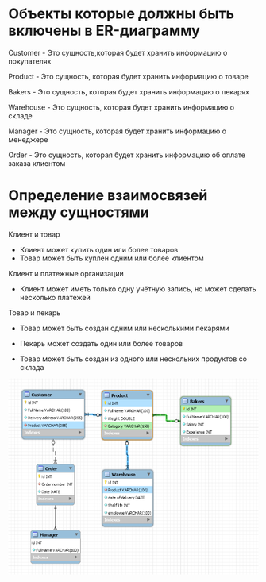# Объекты которые должны быть включены в ER-диаграмму

Customer - Это сущность,которая будет хранить информацию о покупателях

Product - Это сущность, которая будет хранить информацию о товаре

Bakers - Это сущность, которая будет хранить информацию о пекарях

Warehouse - Это сущность, которая будет хранить информацию о складе

Manager - Это сущность, которая будет хранить информацию о менеджере

Order - Это сущность, которая будет хранить информацию об оплате заказа клиентом

# Определение взаимосвязей между сущностями

Клиент и товар

* Клиент может купить один или более товаров
* Товар может быть куплен одним или более клиентом

Клиент и платежные организации

* Клиент может иметь только одну учётную запись, но может сделать несколько платежей

Товар и пекарь
* Товар может быть создан одним или несколькими пекарями
* Пекарь может создать один или более товаров

* Товар может быть создан из одного или нескольких продуктов со склада


![](./Photo/Base.jpg)